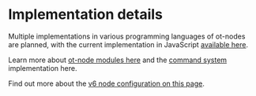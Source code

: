 # Implementation details

Multiple implementations in various programming languages of ot-nodes are planned, with the current implementation in JavaScript [available here](https://github.com/origintrail/ot-node).

Learn more about [ot-node modules here](modules.md) and the [command system](command-executor.md) implementation here.&#x20;

Find out more about the [v6 node configuration on this page](../../decentralized-knowledge-graph/node-setup-instructions/useful-resources/manually-configuring-your-node.md).
